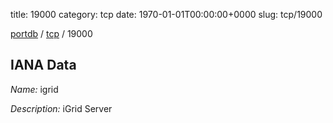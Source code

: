 title: 19000
category: tcp
date: 1970-01-01T00:00:00+0000
slug: tcp/19000

[portdb](/) / [tcp](/category/tcp.html) / 19000


## IANA Data

_Name:_ igrid

_Description:_ iGrid Server

